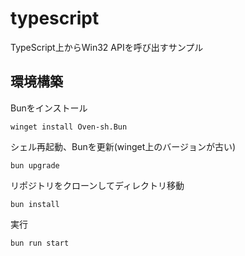 # typescript

TypeScript上からWin32 APIを呼び出すサンプル

## 環境構築

Bunをインストール

```
winget install Oven-sh.Bun
```

シェル再起動、Bunを更新(winget上のバージョンが古い)

```
bun upgrade
```

リポジトリをクローンしてディレクトリ移動

```
bun install
```

実行

```
bun run start
```